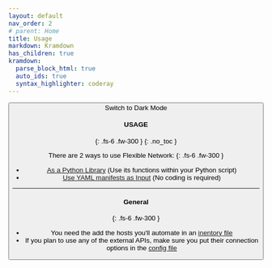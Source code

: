 ```yaml
---
layout: default
nav_order: 2
# parent: Home
title: Usage
markdown: Kramdown
has_children: true
kramdown:
  parse_block_html: true
  auto_ids: true
  syntax_highlighter: coderay
---
```


<button class="btn js-toggle-dark-mode">Switch to Dark Mode

<script>
const toggleDarkMode = document.querySelector('.js-toggle-dark-mode');

jtd.addEvent(toggleDarkMode, 'click', function(){
  if (jtd.getTheme() === 'dark') {
    jtd.setTheme('light');
    toggleDarkMode.textContent = 'Switch to Dark Mode';
  } else {
    jtd.setTheme('dark');
    toggleDarkMode.textContent = 'Switch to Light Mode';
  }
});
</script>

####  USAGE
{: .fs-6 .fw-300 }
{: .no_toc }

There are 2 ways to use Flexible Network:
{: .fs-6 .fw-300 }

- [As a Python Library](./library.md) (Use its functions within your Python script)
- [Use YAML manifests as Input](./yaml_manifest.md) (No coding is required) 


---

#### General
{: .fs-6 .fw-300 }
- You need the add the hosts you'll automate in an [inentory file](Docs/inventory.md)
- If you plan to use any of the external APIs, make sure you put their connection options in the [config file](Docs/config_file.md)
